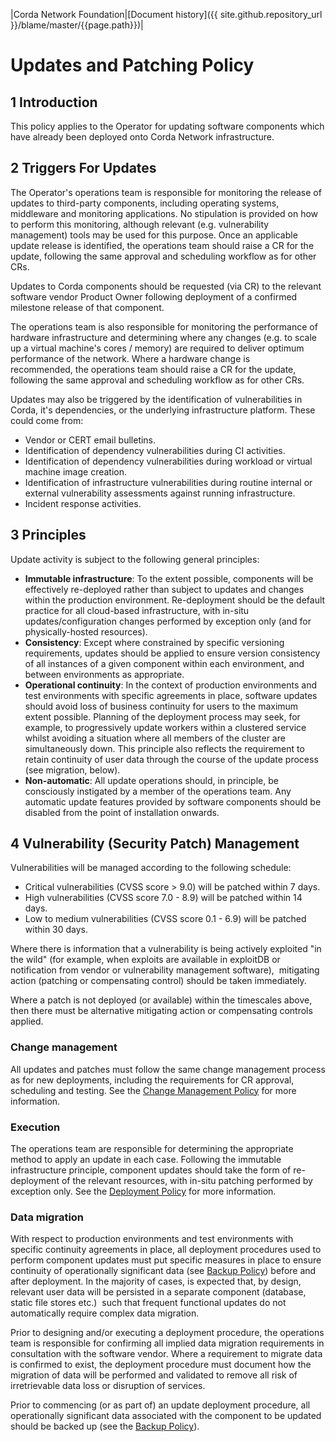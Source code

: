 |Corda Network Foundation|[Document history]({{ site.github.repository_url }}/blame/master/{{page.path}})|

Updates and Patching Policy
===========================

1 Introduction
--------------
This policy applies to the Operator for updating software components which have already been deployed onto Corda Network 
infrastructure. 

2 Triggers For Updates
----------------------
The Operator's operations team is responsible for monitoring the release of updates to third-party components, including operating 
systems, middleware and monitoring applications. No stipulation is provided on how to perform this monitoring, although 
relevant (e.g. vulnerability management) tools may be used for this purpose. Once an applicable update release is 
identified, the operations team should raise a CR for the update, following the same approval and scheduling workflow 
as for other CRs.

Updates to Corda components should be requested (via CR) to the relevant software vendor Product Owner following 
deployment of a confirmed milestone release of that component. 

The operations team is also responsible for monitoring the performance of hardware infrastructure and determining where 
any changes (e.g. to scale up a virtual machine's cores / memory) are required to deliver optimum performance of the 
network. Where a hardware change is recommended, the operations team should raise a CR for the update, following the 
same approval and scheduling workflow as for other CRs.

Updates may also be triggered by the identification of vulnerabilities in Corda, it's dependencies, or the underlying 
infrastructure platform. These could come from:

*   Vendor or CERT email bulletins.
*   Identification of dependency vulnerabilities during CI activities.
*   Identification of dependency vulnerabilities during workload or virtual machine image creation.
*   Identification of infrastructure vulnerabilities during routine internal or external vulnerability assessments 
against running infrastructure.
*   Incident response activities.

3 Principles
------------
Update activity is subject to the following general principles:

*   **Immutable infrastructure**: To the extent possible, components will be effectively re-deployed rather than 
subject to updates and changes within the production environment. Re-deployment should be the default practice for all 
cloud-based infrastructure, with in-situ updates/configuration changes performed by exception only (and for 
physically-hosted resources).
*   **Consistency**: Except where constrained by specific versioning requirements, updates should be applied to ensure 
version consistency of all instances of a given component within each environment, and between environments as 
appropriate.
*   **Operational continuity**: In the context of production environments and test environments with specific agreements 
in place, software updates should avoid loss of business continuity for users to the maximum extent possible. Planning 
of the deployment process may seek, for example, to progressively update workers within a clustered service whilst 
avoiding a situation where all members of the cluster are simultaneously down. This principle also reflects the 
requirement to retain continuity of user data through the course of the update process (see migration, below).
*   **Non-automatic**: All update operations should, in principle, be consciously instigated by a member of the 
operations team. Any automatic update features provided by software components should be disabled from the point of 
installation onwards.

4 Vulnerability (Security Patch) Management 
-------------------------------------------
Vulnerabilities will be managed according to the following schedule:

*   Critical vulnerabilities (CVSS score > 9.0) will be patched within 7 days.
*   High vulnerabilities (CVSS score 7.0 - 8.9) will be patched within 14 days.
*   Low to medium vulnerabilities (CVSS score 0.1 - 6.9) will be patched within 30 days.

Where there is information that a vulnerability is being actively exploited "in the wild" (for example, when exploits 
are available in exploitDB or notification from vendor or vulnerability management software),  mitigating action 
(patching or compensating control) should be taken immediately.

Where a patch is not deployed (or available) within the timescales above, then there must be alternative mitigating 
action or compensating controls applied.

### Change management
All updates and patches must follow the same change management process as for new deployments, including the 
requirements for CR approval, scheduling and testing. See the [Change Management Policy](change-management.md) for more 
information.

### Execution
The operations team are responsible for determining the appropriate method to apply an update in each case. Following the 
immutable infrastructure principle, component updates should take the form of re-deployment of the relevant resources, 
with in-situ patching performed by exception only. See the [Deployment Policy](deployment.md) for more information. 

### Data migration
With respect to production environments and test environments with specific continuity agreements in place, all 
deployment procedures used to perform component updates must put specific measures in place to ensure continuity of 
operationally significant data (see [Backup Policy](backup-restore.md)) before and after deployment. In the 
majority of cases, is expected that, by 
design, relevant user data will be persisted in a separate component (database, static file stores etc.)  such that 
frequent functional updates do not automatically require complex data migration.

Prior to designing and/or executing a deployment procedure, the operations team is responsible for confirming all 
implied data migration requirements in consultation with the software vendor. Where a requirement to migrate data is 
confirmed to exist, the deployment procedure must document how the migration of data will be performed and validated to 
remove all risk of irretrievable data loss or disruption of services.

Prior to commencing (or as part of) an update deployment procedure, all operationally significant data associated with 
the component to be updated should be backed up (see the [Backup Policy](backup-restore.md)).